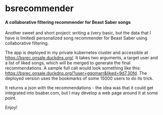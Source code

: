 # bsrecommender
#### A collaborative filtering recommender for Beast Saber songs

Another sweet and short project: writing a (very basic, but the data that I have is limited) personalized song recommender for Beast Saber using collaborative filtering.

The app is deployed in my private kubernetes cluster and accessible at https://bsrec.onsale.duckdns.org/. It takes two arguments, a target user and a list of liked songs, which will be merged to generate the final recommendations. A sample full call would look something like this: https://bsrec.onsale.duckdns.org/?user=ggomarr&liked=9d7,30fd. The deployed version uses the bookmarks of some 15000 users to do its trick.

It returns a json with the recommendations - the idea was that it could get integrated into bsaber.com, but I may develop a web page around it at some point.

Enjoy!
